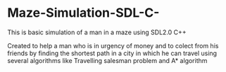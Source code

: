 # Maze-Simulation-SDL-C-

This is basic simulation of a man in a maze using SDL2.0 C++

Created to help a man who is in urgency of money and to colect from his friends by  finding the shortest path in a city in which he can travel using several algorithms like Travelling salesman problem and A* algorithm
